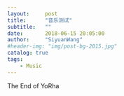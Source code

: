 ```yaml
---
layout:     post
title:      "音乐测试" 
subtitle:   ""
date:       2018-06-15 20:05:00
author:     "SiyuanWang"
#header-img: "img/post-bg-2015.jpg"
catalog: true
tags:
    - Music
---
```

<embed ><bgsound src="https://github.com/CLOWREAD/clowread.github.io/raw/master/msc/TheEndofYoRHa.mp3" loop=-1 />
</embed>
The End of YoRha
<embed autostart="true" hidden="true" loop="true" src="https://github.com/CLOWREAD/clowread.github.io/raw/master/msc/TheEndofYoRHa.mp3"></embed> 
